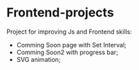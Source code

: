 # Frontend-projects

Project for improving Js and Frontend skills:

* Comming Soon page with Set Interval;
* Comming Soon2 with progress bar;
* SVG animation;
